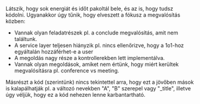 Látszik, hogy sok energiát és időt pakoltál bele, és az is, hogy tudsz kódolni.
Ugyanakkor úgy tűnik, hogy elveszett a fókusz a megvalósítás közben:
* Vannak olyan feladatrészek pl. a conclude megvalósítás, amit nem találtunk.
* A service layer teljesen hiányzik pl. nincs ellenőrizve, hogy a 1o1-hoz egyáltalán hozzáférhet-e a user
* A megoldás nagy része a kontrollerekben lett implementálva.
* Vannak olyan megoldások, amiket nem értünk, hogy miért kerültek megvalósításra pl. conference vs meeting.

Másrészt a kód (szerintünk) nincs tekintettel arra, hogy ezt a jövőben mások is kalapálhatják pl. a változó nevekben "A", "B" szerepel vagy "_title", illetve úgy véljük, hogy ez a kód nehezen lenne karbantartható.
